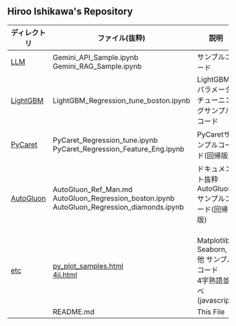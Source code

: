 ## Hiroo Ishikawa's Repository

|ディレクトリ|ファイル(抜粋)|説明|
|-----|-----|-----|
|[LLM](https://github.com/hr-ishikawa/pub/tree/main/LLM)|Gemini_API_Sample.ipynb<br/>Gemini_RAG_Sample.ipynb|サンプルコード|
|[LightGBM](https://github.com/hr-ishikawa/pub/tree/main/LightGBM)|LightGBM_Regression_tune_boston.ipynb|LightGBMパラメータチューニングサンプルコード|
|[PyCaret](https://github.com/hr-ishikawa/pub/tree/main/PyCaret)|PyCaret_Regression_tune.ipynb<br>PyCaret_Regression_Feature_Eng.ipynb|PyCaretサンプルコード(回帰版)|
|[AutoGluon](https://github.com/hr-ishikawa/pub/tree/main/AutoGluon)|AutoGluon_Ref_Man.md<br>AutoGluon_Regression_boston.ipynb<br>AutoGluon_Regression_diamonds.ipynb|ドキュメント抜粋<br>AutoGluonサンプルコード(回帰版)<br><br>|
|[etc](https://github.com/hr-ishikawa/pub/tree/main/etc)|[py_plot_samples.html](https://hr-ishikawa.github.io/pub/etc/py_plot_samples.html)<br>[4ji.html](https://hr-ishikawa.github.io/pub/etc/4ji.html)|Matplotlib, Seaborn, 他 サンプルコード<br>4字熟語並べ(javascript)|
||README.md|This File|
